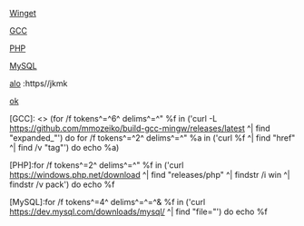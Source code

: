 [Winget](https://aka.ms/getwinget)

[GCC](https://github.com/mmozeiko/build-gcc-mingw/releases)

[PHP](https://windows.php.net/download)

[MySQL](https://dev.mysql.com)

[alo]() :https//jkmk

[ok](https://github.com/VTUY23/test/edit/main/README.md)

[comment]: <> (This is a comment, it will not be included)
[comment]: <> (in  the output file unless you use it in)
[//]: # (This may be the most platform independent comment)

[ok]:https://en.opensuse.org/openSUSE:Libzypp_satsolver

[GCC]: <> (for /f tokens^=^6^ delims^=^" %f in ('curl -L https://github.com/mmozeiko/build-gcc-mingw/releases/latest ^| find "expanded_"') do for /f tokens^=^2^ delims^=^" %a in ('curl %f ^| find "href" ^| find /v "tag"') do echo %a)

[PHP]:for /f tokens^=2^ delims^=^" %f in ('curl https://windows.php.net/download ^| find "releases/php" ^| findstr /i win ^| findstr /v pack') do echo %f

[MySQL]:for /f tokens^=4^ delims^=^=^& %f in ('curl https://dev.mysql.com/downloads/mysql/ ^| find "file="') do echo %f
